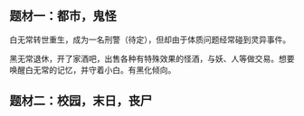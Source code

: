 ## 题材一：都市，鬼怪

白无常转世重生，成为一名刑警（待定），但却由于体质问题经常碰到灵异事件。

黑无常退休，开了家酒吧，出售各种有特殊效果的怪酒，与妖、人等做交易。想要唤醒白无常的记忆，并守着小白。有黑化倾向。

## 题材二：校园，末日，丧尸


